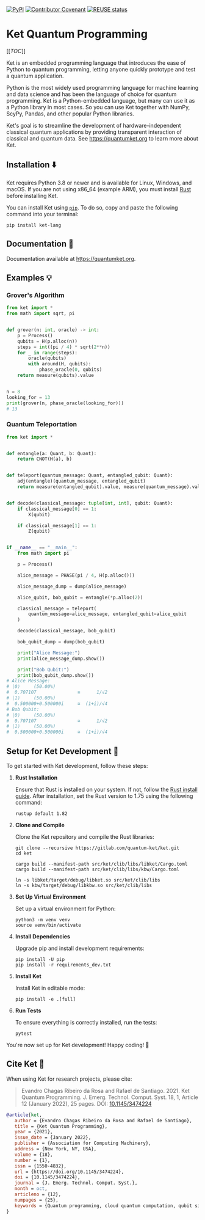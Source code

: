 <!--
SPDX-FileCopyrightText: 2020 Evandro Chagas Ribeiro da Rosa <evandro@quantuloop.com>
SPDX-FileCopyrightText: 2020 Rafael de Santiago <r.santiago@ufsc.br>

SPDX-License-Identifier: Apache-2.0
-->

[![PyPI](https://img.shields.io/pypi/v/ket-lang.svg)](https://pypi.org/project/ket-lang/)
[![Contributor Covenant](https://img.shields.io/badge/Contributor%20Covenant-2.1-4baaaa.svg)](CODE_OF_CONDUCT.md)
[![REUSE status](https://api.reuse.software/badge/gitlab.com/quantum-ket/ket)](https://api.reuse.software/info/gitlab.com/quantum-ket/ket)

# Ket Quantum Programming

[[_TOC_]]

Ket is an embedded programming language that introduces the ease of Python to quantum programming, letting anyone quickly prototype and test a quantum application.

Python is the most widely used programming language for machine learning and data science and has been the language of choice for quantum programming. Ket is a Python-embedded language, but many can use it as a Python library in most cases. So you can use Ket together with NumPy, ScyPy, Pandas, and other popular Python libraries.

Ket's goal is to streamline the development of hardware-independent classical quantum applications by providing transparent interaction of classical and quantum data. See <https://quantumket.org> to learn more about Ket.

## Installation :arrow_down:

Ket requires Python 3.8 or newer and is available for Linux, Windows, and macOS. If you are not using x86_64 (example ARM), you must install [Rust](https://www.rust-lang.org/tools/install) before installing Ket.

You can install Ket using [`pip`](https://pip.pypa.io/en/stable/user_guide/). To do so, copy and paste the following command into your terminal:

```shell
pip install ket-lang
```

## Documentation :scroll:

Documentation available at <https://quantumket.org>.

## Examples :bulb:

### Grover's Algorithm

```py
from ket import *
from math import sqrt, pi


def grover(n: int, oracle) -> int:
    p = Process()
    qubits = H(p.alloc(n))
    steps = int((pi / 4) * sqrt(2**n))
    for _ in range(steps):
        oracle(qubits)
        with around(H, qubits):
            phase_oracle(0, qubits)
    return measure(qubits).value


n = 8
looking_for = 13
print(grover(n, phase_oracle(looking_for)))
# 13
```

### Quantum Teleportation

```py
from ket import *


def entangle(a: Quant, b: Quant):
    return CNOT(H(a), b)


def teleport(quantum_message: Quant, entangled_qubit: Quant):
    adj(entangle)(quantum_message, entangled_qubit)
    return measure(entangled_qubit).value, measure(quantum_message).value


def decode(classical_message: tuple[int, int], qubit: Quant):
    if classical_message[0] == 1:
        X(qubit)

    if classical_message[1] == 1:
        Z(qubit)


if __name__ == "__main__":
    from math import pi

    p = Process()

    alice_message = PHASE(pi / 4, H(p.alloc()))

    alice_message_dump = dump(alice_message)

    alice_qubit, bob_qubit = entangle(*p.alloc(2))

    classical_message = teleport(
        quantum_message=alice_message, entangled_qubit=alice_qubit
    )

    decode(classical_message, bob_qubit)

    bob_qubit_dump = dump(bob_qubit)

    print("Alice Message:")
    print(alice_message_dump.show())

    print("Bob Qubit:")
    print(bob_qubit_dump.show())
# Alice Message:
# |0⟩     (50.00%)
#  0.707107               ≅      1/√2
# |1⟩     (50.00%)
#  0.500000+0.500000i     ≅  (1+i)/√4
# Bob Qubit:
# |0⟩     (50.00%)
#  0.707107               ≅      1/√2
# |1⟩     (50.00%)
#  0.500000+0.500000i     ≅  (1+i)/√4
```

## Setup for Ket Development :hammer:

To get started with Ket development, follow these steps:

1. **Rust Installation**
   
    Ensure that Rust is installed on your system. If not, follow the [Rust install guide](https://www.rust-lang.org/tools/install). After installation, set the Rust version to 1.75 using the following command:
    
    ```shell
    rustup default 1.82
    ```

2. **Clone and Compile**

    Clone the Ket repository and compile the Rust libraries:

    ```shell
    git clone --recursive https://gitlab.com/quantum-ket/ket.git
    cd ket

    cargo build --manifest-path src/ket/clib/libs/libket/Cargo.toml
    cargo build --manifest-path src/ket/clib/libs/kbw/Cargo.toml

    ln -s libket/target/debug/libket.so src/ket/clib/libs
    ln -s kbw/target/debug/libkbw.so src/ket/clib/libs
    ```

3. **Set Up Virtual Environment**

    Set up a virtual environment for Python:

    ```shell
    python3 -m venv venv
    source venv/bin/activate
    ```

4. **Install Dependencies**

    Upgrade pip and install development requirements:
    
    ```shell
    pip install -U pip
    pip install -r requirements_dev.txt
    ```

5. **Install Ket**

    Install Ket in editable mode:

    ```shell
    pip install -e .[full]
    ```

6. **Run Tests**

    To ensure everything is correctly installed, run the tests:
    
    ```shell
    pytest
    ```

You're now set up for Ket development! Happy coding! 🚀

## Cite Ket :book:

When using Ket for research projects, please cite:

> Evandro Chagas Ribeiro da Rosa and Rafael de Santiago. 2021. Ket Quantum Programming. J. Emerg. Technol. Comput. Syst. 18, 1, Article 12 (January 2022), 25 pages. DOI: [10.1145/3474224](https://doi.org/10.1145/3474224)

```bibtex
@article{ket,
   author = {Evandro Chagas Ribeiro da Rosa and Rafael de Santiago},
   title = {Ket Quantum Programming},
   year = {2021},
   issue_date = {January 2022},
   publisher = {Association for Computing Machinery},
   address = {New York, NY, USA},
   volume = {18},
   number = {1},
   issn = {1550-4832},
   url = {https://doi.org/10.1145/3474224},
   doi = {10.1145/3474224},
   journal = {J. Emerg. Technol. Comput. Syst.},
   month = oct,
   articleno = {12},
   numpages = {25},
   keywords = {Quantum programming, cloud quantum computation, qubit simulation}
}
```
